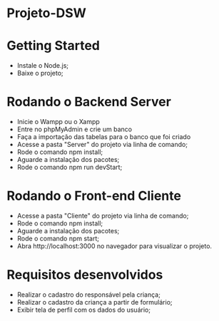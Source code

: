 # Projeto-DSW

# Getting Started
* Instale o Node.js;
* Baixe o projeto;

# Rodando o Backend Server
* Inicie o Wampp ou o Xampp
* Entre no phpMyAdmin e crie um banco
* Faça a importação das tabelas para o banco que foi criado
* Acesse a pasta "Server" do projeto via linha de comando;
* Rode o comando npm install;
* Aguarde a instalação dos pacotes;
* Rode o comando npm run devStart;

# Rodando o Front-end Cliente

* Acesse a pasta "Cliente" do projeto via linha de comando;
* Rode o comando npm install;
* Aguarde a instalação dos pacotes;
* Rode o comando npm start;
* Abra http://localhost:3000 no navegador para visualizar o projeto.

# Requisitos desenvolvidos

* Realizar o cadastro do responsável pela criança;
* Realizar o cadastro da criança a partir de formulário;
* Exibir tela de perfil com os dados do usuário;
